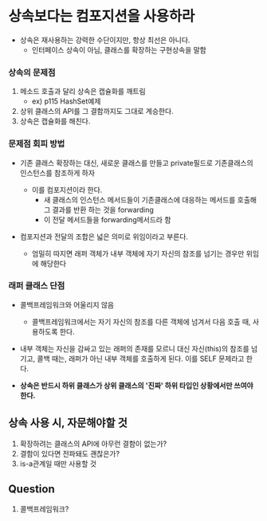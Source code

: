 # 상속보다는 컴포지션을 사용하라

- 상속은 재사용하는 강력한 수단이지만, 항상 최선은 아니다.
  - 인터페이스 상속이 아님, 클래스를 확장하는 구현상속을 말함

### 상속의 문제점
1. 메소드 호출과 달리 상속은 캡슐화를 깨트림
   - ex) p115 HashSet예제
2. 상위 클래스의 API를 그 결함까지도 그대로 계승한다.
3. 상속은 캡슐화를 해친다.

### 문제점 회피 방법
- 기존 클래스 확장하는 대신, 새로운 클래스를 만들고 private필드로 기존클래스의 인스턴스를 참조하게 하자
  - 이를 컴포지션이라 한다.
    - 새 클래스의 인스턴스 메서드들이 기존클래스에 대응하는 메서드를 호출해 그 결과를 반환 하는 것을 forwarding
    - 이 전달 메서드들을 forwarding메서드라 함


- 컴포지션과 전달의 조합은 넓은 의미로 위임이라고 부른다.
  - 엄밀히 따지면 래퍼 객체가 내부 객체에 자기 자신의 참조를 넘기는 경우만 위임에 해당한다


### 래퍼 클래스 단점
- 콜백프레임워크와 어울리지 않음
  - 콜백프레임워크에서는 자기 자신의 참조를 다른 객체에 넘겨서 다음 호출 때, 사용하도록 한다.
- 내부 객체는 자신을 감싸고 있는 래퍼의 존재를 모르니 대신 자신(this)의 참조를 넘기고, 콜백 때는, 래퍼가 아닌 내부 객체를 호출하게 된다. 이를 SELF 문제라고 한다.


- **상속은 반드시 하위 클래스가 상위 클래스의 '진짜' 하위 타입인 상황에서만 쓰여야 한다.**

## 상속 사용 시, 자문해야할 것
1. 확장하려는 클래스의 API에 아무런 결함이 없는가?
2. 결함이 있다면 전파돼도 괜찮은가?
3. is-a관계일 때만 사용할 것


## Question
1. 콜백프레임워크?